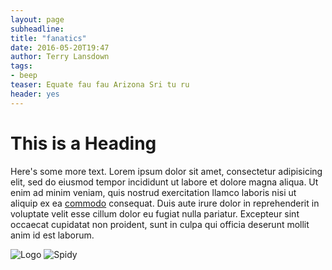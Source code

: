 ```yaml
---
layout: page
subheadline:
title: "fanatics"
date: 2016-05-20T19:47
author: Terry Lansdown
tags:
- beep
teaser: Equate fau fau Arizona Sri tu ru
header: yes
---
```


# This is a Heading

Here's some more text. Lorem ipsum dolor sit amet, consectetur adipisicing elit, sed do eiusmod tempor incididunt ut labore et dolore magna aliqua. Ut enim ad minim veniam, quis nostrud exercitation llamco laboris nisi ut aliquip ex ea [commodo][1] consequat. Duis aute irure dolor in reprehenderit in voluptate velit esse cillum dolor eu fugiat nulla pariatur. Excepteur sint occaecat cupidatat non proident, sunt in culpa qui officia deserunt mollit anim id est laborum.

![][2]
![][3]

[1]: http://r4ds.had.co.nz/

[2]: https://www.dropbox.com/s/2yunenv3b1p3hu0/jmcs%20logo.png?raw=1 "Logo"

[3]: https://www.dropbox.com/s/4oh2ovhhggdocbl/Spiderman.png?raw=1 "Spidy"